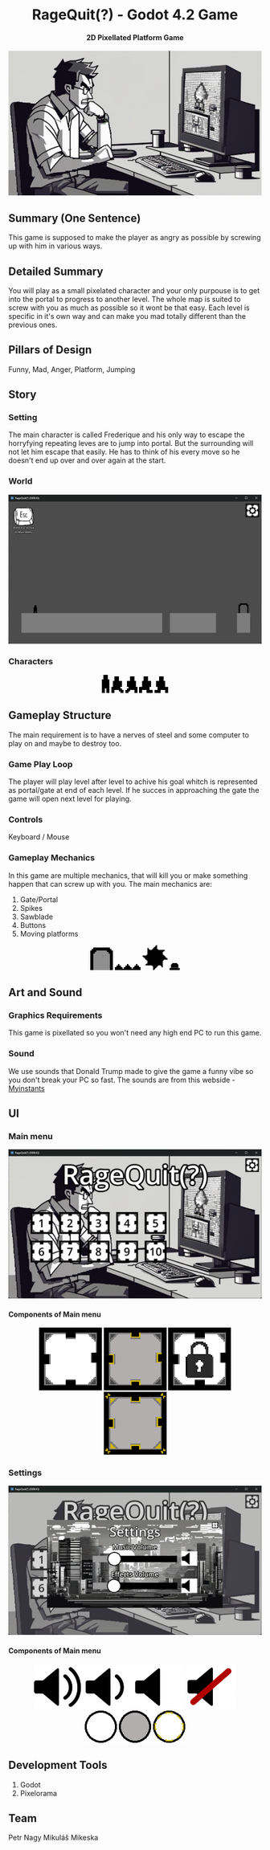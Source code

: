 <div align="center">

# RageQuit(?) - Godot 4.2 Game

#### 2D Pixellated Platform Game

<img alt="game world" src="./art/background_start.png">
</div>

## Summary (One Sentence)

This game is supposed to make the player as angry as possible by screwing up with him in various ways. 

## Detailed Summary

You will play as a small pixelated character and your only purpouse is to get into the portal to progress to another level. The whole map is suited to screw with you as much as possible so it wont be that easy. Each level is specific in it's own way and can make you mad totally different than the previous ones.

## Pillars of Design

Funny, Mad, Anger, Platform, Jumping

## Story

### Setting

The main character is called Frederique and his only way to escape the horryfying repeating leves are to jump into portal. But the surrounding will not let him escape that easily. He has to think of his every move so he doesn't end up over and over again at the start.

### World

<div align="center">
    <img alt="game world" src="./resources/readme/game_world.png">
</div>

### Characters

<div align="center">
    <img alt="main character standing" src="./art/character_standing.png">
    <img alt="main character running left" src="./art/character_running_left.png">
    <img alt="main character running right" src="./art/character_running_right.png">
    <img alt="main character jumping left" src="./art/character_jumping_left.png">
    <img alt="main character jumping right" src="./art/character_jumping_right.png">
</div>

## Gameplay Structure

The main requirement is to have a nerves of steel and some computer to play on and maybe to destroy too.

### Game Play Loop

The player will play level after level to achive his goal whitch is represented as portal/gate at end of each level. If he succes in approaching the gate the game will open next level for playing.

### Controls

Keyboard / Mouse

### Gameplay Mechanics

In this game are multiple mechanics, that will kill you or make something happen that can screw up with you. The main mechanics are:

1. Gate/Portal
1. Spikes
1. Sawblade
1. Buttons
1. Moving platforms

<div align="center">
    <img alt="main character standing" src="./art/gate.png">
    <img alt="main character running left" src="./art/spikes.png">
    <img alt="main character running right" src="./art/sawblade_00.png" width="50px">
    <img alt="main character jumping left" src="./art/game_button_default.png" width="20px">
</div>

## Art and Sound

### Graphics Requirements

This game is pixellated so you won't need any high end PC to run this game.

### Sound

We use sounds that Donald Trump made to give the game a funny vibe so you don't break your PC so fast. The sounds are from this webside - [Myinstants](https://www.myinstants.com/en/index/us/)

## UI

### Main menu

<div align="center">
    <img alt="main menu" src="./resources/readme/game_main_menu.png">
</div>

#### Components of Main menu

<div align="center">
    <img alt="main character standing" src="./art/button_default.png">
    <img alt="main character running left" src="./art/button_hover.png">
    <img alt="main character running right" src="./art/button_locked.png">
    <img alt="main character jumping left" src="./art/button_pressed.png">
</div>

### Settings

<div align="center">
    <img alt="main menu" src="./resources/readme/game_settings.png">
</div>

#### Components of Main menu

<div align="center">
    <img alt="main character standing" src="./art/audio_speaker.png" width="300">
    <img alt="main character running left" src="./art/audio_speaker_disabled.png" width="100">
</div>

<div align="center">
    <img alt="main character standing" src="./art/grabber_default.png">
    <img alt="main character running left" src="./art/grabber_disabled.png">
    <img alt="main character running left" src="./art/grabber_highlight.png">
</div>

## Development Tools

1. Godot
2. Pixelorama

## Team

Petr Nagy
Mikuláš Mikeska
